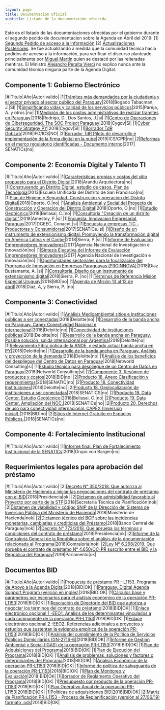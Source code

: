 ```yaml
---
layout: page
title: Documentación Oficial
subtitle: Listado de la documentación ofrecida
---
```


Este es el listado de las documentaciones ofrecidas por el gobierno durante el segundo pedido de documentacion sobre la Agenda en Abril del 2019:
[1] [Segundo Pedido de acceso a la información](https://web.archive.org/web/20190530225936/https://www.mitic.gov.py/agenda-digital/documentos)
[2] [Actualizaciones Posteriores](https://www.mitic.gov.py/agenda-digital/documentos). Se fue actualizando a medida que la comunidad técnica hacia pedidos de acceso a la información, para verificar el discurso planteado principalmente por [Miguel Martin](https://twitter.com/mmartinpy) quien se destacó por las reiteradas mentiras. El Ministro [Alejandro Peralta Vierci](https://twitter.com/aperaltavierci) no explico nunca ante la comunidad técnica ninguna parte de la Agenda Digital.

## Componente 1: Gobierno Electrónico

|#|Titulo|Año|Autor|valido|
|1|[Trámites más demandados por la ciudadanía y el sector privado al sector público del Paraguay](https://www.mitic.gov.py/download_file/view/673/708)|2018|Bogado Tabacman, J.|SI|
|1|[Simplificando vidas y calidad de los servicios públicos](https://www.mitic.gov.py/download_file/view/674/708)|2015|Pareja, A. y otros.|no|
|1|[Medición de los costos administrativos de realizar tramites en Paraguay](https://www.mitic.gov.py/download_file/view/672/708)|2018|Rodrigo, D., Dos Santos, J.|si|
|1|[Centro de Operaciones de Ciberseguridad. The SOC Project Paraguay](https://www.mitic.gov.py/download_file/view/671/708)|2018|Cygov|SI|
|1|[Cyber Security Strategy PY](https://www.mitic.gov.py/download_file/view/670/708)|2018|Cygov|SI|
|1|[Borrador TdR GobLab](https://www.mitic.gov.py/download_file/view/794/708)|2018|IFD/ICS|NO|
|2|[Borrador TdR Piloto de desarrollo e implementación de la firma digital en la nube](http://gestordocumental.mitic.gov.py/share/s/tlBi2-87QuOupEFd44Sx3A)|2019|ICS/CPR|no|
|2|[Reformas en el marco regulatorio identificadas - Documento interno](https://www.mitic.gov.py/download_file/view/812/708)|2017| SENATICs|no|

## Componente 2: Economía Digital y Talento TI

|#|Titulo|Año|Autor|valido|
|1|[Características propias y costos del sitio propuesto para el Distrito Digital](https://www.mitic.gov.py/download_file/view/688/708)|2018|Arandu Arquitectura|no| 
|1|[Construyendo un Distrito Digital, estudio de casos, Plan de Tecnología](https://www.mitic.gov.py/download_file/view/676/708)|2013|Escuela Unificada del Distrito de San Francisco|no|  
|1|[Plan de Higiene y Seguridad. Construcción y operación del Distrito Digital](https://www.mitic.gov.py/download_file/view/682/708)|2018|Oporto, O.|no|
|1|[Análisis Ambiental y Social del Proyecto de Construcción y Operación del Distrito Digital](https://www.mitic.gov.py/download_file/view/679/708)|2018|Oporto, O.|no|
|1|[Estudio Geotécnico](https://www.mitic.gov.py/download_file/view/795/708)|2018|Bellasai, C.|no|
|1|[Consultoría "Creación de un distrito digital"](https://www.mitic.gov.py/download_file/view/796/708)|2018|Amestoy, F.|si|
|1|[Encuesta. Innovacion Empresarial, Paraguay](https://www.mitic.gov.py/download_file/view/680/708)|2017|DGEEC, Conacyt.|si|
|1|[Encuesta a empresas TIC - Productoras y Consumidoras](https://www.mitic.gov.py/download_file/view/698/708)|2017|SENATICs.|si|
|1|[Diseño de un instrumento de extensionismo digital: Promoviendo la transformación digital en América Latina y el Caribe](https://www.mitic.gov.py/download_file/view/685/708)|2018|Sierra, P.|si|
|1|[Informe de Evaluación Emprendedores Innovadores](https://www.mitic.gov.py/download_file/view/797/708)|2017|Agencia Nacional de Investigación e Innovación|no|
|1|[Síntesis Ejecutiva del Informe de Evaluación Emprendedores Innovadores](https://www.mitic.gov.py/download_file/view/798/708)|2017| Agencia Nacional de Investigación e Innovación|no| 
|1|[Oportunidades sectoriales para la focalización del Programa de Innovación en Empresas Paraguayas (PROINNOVA)](https://www.mitic.gov.py/download_file/view/799/708)|2018|Díaz Bustamante, A. |si|
|1|[Consultoría. Diseño de un instrumento de extensionismo digital](https://www.mitic.gov.py/download_file/view/800/708)|2018|Sierra, P. |no|
|1|[Términos de Referencia Misión Especial Uruguay](https://www.mitic.gov.py/download_file/view/801/708)|2018|BID|no|
|1|[Agenda de Misión 10 al 13 de abril](https://www.mitic.gov.py/download_file/view/802/708)|2018|Diaz, A, y Sierra, P. |no|

## Componente 3: Conectividad

|#|Titulo|Año|Autor|valido|
|1|[Análisis Medioambiental sitios e instituciones públicas a ser conectadas](https://www.mitic.gov.py/download_file/view/689/708)|2018|Deloitte|no|
|1|[Desarrollo de la banda ancha en Paraguay. Capex Conectividad Nacional e Internacional](https://www.mitic.gov.py/download_file/view/695/708)|2018|Deloitte|no|
|1|[Conectividad de instituciones públicas](https://www.mitic.gov.py/download_file/view/693/708)|2018|Deloitte|no|
|1|[Desarrollo de la banda ancha en Paraguay. Posible solución, salida internacional por Argentina](https://www.mitic.gov.py/download_file/view/692/708)|2018|Deloitte|no|
|1|[Relevamiento Fibra óptica de la ANDE, y estado actual banda ancha en PY](https://www.mitic.gov.py/download_file/view/694/708)|2018|Deloitte|no|
|1|[Desarrollo de la banda ancha en Paraguay. Análisis y proyección de la demanda](https://www.mitic.gov.py/download_file/view/691/708)|2018|Deloitte|no|
|1|[Análisis de los beneficios del despliegue del Centro de Datos en Paraguay](https://www.mitic.gov.py/download_file/view/690/708)|2018|Networld Consulting|si|
|1|[Estudio técnico para despliegue de un Centro de Datos en Paraguay](https://www.mitic.gov.py/download_file/view/793/708)|2018|Networld Consulting|si|
|2|[Componente 3. Resúmen de productos y costos](https://www.mitic.gov.py/download_file/view/809/708)|2018|BID|no|
|2|[Producto 18. Anexo Clasificación y requerimientos](https://www.mitic.gov.py/download_file/view/803/708)|2018|SENATIC|no|
|2|[Producto 18. Conectividad Instituciones](https://www.mitic.gov.py/download_file/view/804/708)|2018|Deloitte|no|
|2|[Producto 18. Geolocalización de instituciones a ser conectadas](https://www.mitic.gov.py/download_file/view/805/708)|2018|SENATICS|no|
|2|[Producto 19. Data Center. Estudio Geotécnico](https://www.mitic.gov.py/download_file/view/795/708)|2018|Bellasai, C.|no|
|2|[Producto 19. Data Center. Ampliación del NOC.](https://www.mitic.gov.py/download_file/view/806/708)|2018|SENATICs|no|
|2|[Producto 20. Derechos de uso para conectividad internacional. CAPEX (Inversión inicial).](https://www.mitic.gov.py/download_file/view/807/708)|2018|BID|no| 
|2|[Sitios de Internet Gratuito en Espacios Públicos.](https://www.mitic.gov.py/download_file/view/824/708)|2018|SENATICs|no|

## Componente 4: Fortalecimiento Institucional

|#|Titulo|Año|Autor|valido|
|1|[Informe final. Plan de Fortalecimiento Institucional de la SENATICs](https://www.mitic.gov.py/download_file/view/696/708)|2018|Grupo von Bargen|no|

## Requerimientos legales para aprobación del préstamo

|#|Titulo|Año|Autor|valido|
|2|[Decreto N° 350/2018. Que autoriza al Ministerio de Hacienda a iniciar las negociaciones del contrato de préstamo con el BID](https://drive.mitic.gov.py/index.php/s/sBmYQ2FtGmQLTde)|2018|Presidencia|ok|
|2|[Dictamen de admisibilidad favorable al Proyecto por parte de la STP](https://drive.mitic.gov.py/index.php/s/FfHCkzGCoxpZqK5)|2018|Secretaría Técnica de Planificación|nok|
|2|[Dictamen de viabilidad y código SNIP de la Dirección del Sistema de Inversión Pública del Ministerio de Hacienda](https://drive.mitic.gov.py/index.php/s/xRBRrdxHZeXAm8W)|2018|Ministerio de Hacienda|nok|
|2|[Dictamen técnico del BCP sobre las incidencias monetarias, cambiarias y crediticias del Préstamo](https://drive.mitic.gov.py/index.php/s/25BGZz87to8Mz9k)|2018|Banco Central del Paraguay|nok|
|2|[Decreto N° 773/2018. Que aprueba los términos y condiciones del contrato de préstamo](https://drive.mitic.gov.py/index.php/s/7mGbBEWF6x5fCsj)|2018|Presidencia|ok|
|2|[Informe de la Contraloría General de la República sobre el análisis de la documentación relacionada al Programa](https://drive.mitic.gov.py/index.php/s/2bpStzyos7rctQE)|2018|Contraloria|nok|
|2|[Ley N° 6.298/2019. Que aprueba el contrato de préstamo N° 4.650/OC-PR suscrito entre el BID y la República del Paraguay](https://drive.mitic.gov.py/index.php/s/LprY8ws8y9qZB7W)|2019|Parlamento|ok|

## Documentos BID

|#|Titulo|Año|Autor|valido|
|1|[Propuesta de préstamo PR - L1153. Programa de Apoyo a la Agenda Digital](https://www.mitic.gov.py/download_file/view/721/708)|2018|BID|OK|
|1|[Paraguay. Digital Agenda Support Program (versión en inglés)](https://www.mitic.gov.py/download_file/view/716/708)|2018|BID|OK|
|1|[Cálculos base y parámetros por escenarios para el análisis económico de la operación PR-L1153](https://www.mitic.gov.py/download_file/view/717/708)|2018|BID|OK|
|1|[Resolución de Directorio del BID que autoriza a negociar los términos del contrato de préstamo](https://www.mitic.gov.py/download_file/view/718/708)|2018|BID|OK|
|1|[Enlace electrónico opcional 1 -EEO1. Análisis de los determinantes vinculados a cada componente de la operación PR-L1153](https://www.mitic.gov.py/download_file/view/719/708)|2018|BID|OK|
|1|[Enlace electrónico opcional 2 -EEO2. Referencias adicionales a proyectos y estudios que sustentan la evidencia empírica de la operación PR-L1153](https://www.mitic.gov.py/download_file/view/719/708)|2018|BID|OK|
|1|[Análisis del cumplimiento de la Política de Servicios Públicos Domiciliarios (GN-2716-6)](https://www.mitic.gov.py/download_file/view/722/708)|2018|BID|OK|
|1|[Informe de Gestión Ambiental y Social (IGAS) de la operación PR-L1153](https://www.mitic.gov.py/download_file/view/723/708)|2018|BID|OK|
|1|[Plan de Adquisiciones del Programa](https://www.mitic.gov.py/download_file/view/724/708)|2018|BID|OK|
|1|[Plan de Ejecución del Programa](https://www.mitic.gov.py/download_file/view/725/708)|2018|BID|OK|
|1|[Análisis de problemas, soluciones y factores o determinantes del Programa](https://www.mitic.gov.py/download_file/view/726/708)|2018|BID|OK|
|1|[Análisis Económico de la operación PR-L1153](https://www.mitic.gov.py/download_file/view/727/708)|2018|BID|OK|
|1|[Informe de política de salvaguarda de la operación PR-L1153](https://www.mitic.gov.py/download_file/view/728/708)|2018|BID|OK|
|1|[Plan de Monitoreo y Evaluación](https://www.mitic.gov.py/download_file/view/729/708)|2018|BID|OK|
|1|[Borrador de Reglamento Operativo del Programa](https://www.mitic.gov.py/download_file/view/730/708)|2018|BID|OK|
|1|[Presupuesto por producto de la operación PR-L1153](https://www.mitic.gov.py/download_file/view/731/708)|2018|BID|OK|
|1|[Plan Operativo Anual de la operación PR-L1153](https://www.mitic.gov.py/download_file/view/732/708)|2018|BID|OK|
|1|[Políticas de adquisiciones BID](https://www.mitic.gov.py/download_file/view/783/708)|2018|BID|OK|
|2|[Matriz de Planificación PR-L1153 - Proceso de Replanificación (versión al 27/06/19) formato .ods](https://www.mitic.gov.py/download_file/view/827/708)|2018|BID|OK|